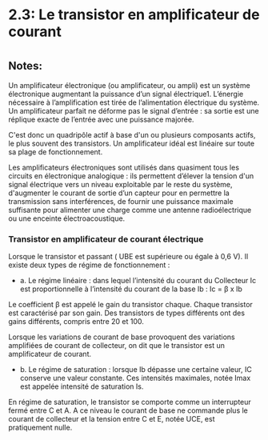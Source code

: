 
2.3: Le transistor en amplificateur  de courant
===============================================

# 
## Notes:

Un amplificateur électronique (ou amplificateur, ou ampli) est  un   système électronique augmentant la puissance d’un signal électrique1. L’énergie nécessaire à l’amplification est tirée de l’alimentation électrique du système. Un amplificateur parfait ne déforme pas le signal d’entrée : sa sortie est une réplique exacte de l’entrée avec une puissance majorée.

C'est donc un quadripôle actif à base d'un ou plusieurs composants actifs, le plus souvent des transistors. Un amplificateur idéal est linéaire sur toute sa plage de fonctionnement.

Les amplificateurs électroniques sont utilisés dans quasiment tous les circuits en électronique analogique : ils permettent d’élever la tension d'un signal électrique vers un niveau exploitable par le reste du système, d'augmenter le courant de sortie d’un capteur pour en permettre la transmission sans interférences, de fournir une puissance maximale suffisante pour alimenter une charge comme une antenne radioélectrique ou une enceinte électroacoustique.

### Transistor en amplificateur de courant électrique 

Lorsque le transistor et passant ( UBE est supérieure ou égale à 0,6 V). 
Il existe deux types de régime de fonctionnement :

* a. Le régime linéaire : dans lequel l’intensité du courant du Collecteur Ic   est proportionnelle à l’intensité du courant de la base Ib : Ic = β x Ib 

Le coefficient β est appelé le gain du transistor chaque. Chaque transistor est caractérisé par son gain. Des transistors de types différents ont des gains différents, compris entre 20 et 100. 

Lorsque les variations de courant de base provoquent des variations amplifiées de courant de collecteur, on dit que le transistor est un amplificateur de courant.

* b. Le régime de saturation : lorsque Ib dépasse une certaine valeur, IC  conserve une valeur constante. Ces intensités maximales, notée Imax   est appelée intensité de saturation Is.

En régime de saturation, le transistor se comporte comme un interrupteur fermé entre C et A. A ce niveau le courant de base ne commande plus le courant de collecteur et la tension entre C et E, notée UCE, est pratiquement nulle.




